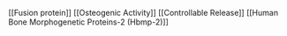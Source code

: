 [[Fusion protein]]
[[Osteogenic Activity]]
[[Controllable Release]]
[[Human Bone Morphogenetic Proteins-2 (Hbmp-2)]]
